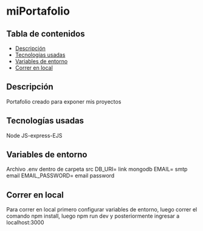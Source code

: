# miPortafolio

## Tabla de contenidos

- [Descripción](#descripcion)
- [Tecnologias usadas](#tecnologias-usadas)
- [Variables de entorno](#variables-de-entorno)
- [Correr en local](#correr-en-local)

## Descripción
  Portafolio creado para exponer mis proyectos
  
## Tecnologías usadas
  Node JS-express-EJS
  
 ## Variables de entorno
  Archivo .env dentro de carpeta src
  DB_URI= link mongodb
  EMAIL= smtp email
  EMAIL_PASSWORD= email password
  
 ## Correr en local
  Para correr en local primero configurar variables de entorno, luego correr el comando npm install, luego npm run dev y posteriormente ingresar a localhost:3000
